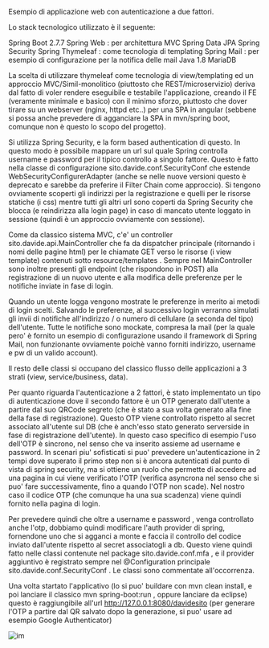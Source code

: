 Esempio di applicazione web con autenticazione a due fattori.

Lo stack tecnologico utilizzato è il seguente:

Spring Boot 2.7.7
	Spring Web : per architettura MVC
	Spring Data JPA
	Spring Security
	Spring Thymeleaf : come tecnologia di templating
	Spring Mail : per esempio di configurazione per la notifica delle mail
Java 1.8
MariaDB

La scelta di utilizzare thymeleaf come tecnologia di view/templating ed un approccio MVC/Simil-monolitico (piuttosto che REST/microservizio) deriva dal fatto di 
voler rendere eseguibile e testabile l'applicazione, creando il FE (veramente minimale e basico) con il minimo sforzo, piuttosto
che dover tirare su un webserver (nginx, httpd etc..) per una SPA in angular (sebbene si possa anche prevedere di agganciare la SPA 
in mvn/spring boot, comunque non è questo lo scopo del progetto).

Si utilizza Spring Security, e la form based authentication di questo.
In questo modo è possibile mappare un url sul quale Spring controlla username e password per il tipico controllo a singolo fattore.
Questo è fatto nella classe di configurazione sito.davide.conf.SecurityConf che estende WebSecurityConfigurerAdapter (anche se nelle nuove versioni questo è deprecato 
e sarebbe da preferire il Filter Chain come approccio).
Si tengono ovviamente scoperti gli indirizzi per la registrazione e quelli per le risorse statiche (i css) mentre tutti gli altri url sono coperti da Spring Security
che blocca (e reindirizza alla login page) in caso di mancato utente loggato in sessione (quindi è un approccio ovviamente con sessione).

Come da classico sistema MVC, c'e' un controller sito.davide.api.MainController che fa da dispatcher principale (ritornando i nomi delle pagine html) 
per le chiamate GET verso le risorse (i view template) contenuti sotto resource/templates .
Sempre nel MainController sono inoltre presenti gli endpoint (che rispondono in POST) alla registrazione di un nuovo utente e alla modifica delle preferenze per le notifiche inviate
in fase di login.

Quando un utente logga vengono mostrate le preferenze in merito ai metodi di login scelti.
Salvando le preferenze, al successivo login verranno simulati gli invii di notifiche all'indirizzo / o numero di cellulare (a seconda del tipo) dell'utente.
Tutte le notifiche sono mockate, compresa la mail (per la quale pero' è fornito un esempio di configurazione usando il framework di Spring Mail, non funzionante ovviamente
poichè vanno forniti indirizzo, username e pw di un valido account).

Il resto delle classi si occupano del classico flusso delle applicazioni a 3 strati (view, service/business, data).

Per quanto riguarda l'autenticazione a 2 fattori, è stato implementato un tipo di autenticazione dove il secondo fattore è un OTP generato dall'utente a partire dal suo
QRCode segreto (che è stato a sua volta generato alla fine della fase di registrazione).
Questo OTP viene controllato rispetto al secret associato all'utente sul DB (che è anch'esso stato generato serverside in fase di registrazione dell'utente).
In questo caso specifico di esempio l'uso dell'OTP è sincrono, nel senso che va inserito assieme ad username e password.
In scenari piu' sofisticati si puo' prevedere un'autenticazione in 2 tempi dove superato il primo step non si è ancora autenticati dal punto di vista di spring security,
ma si ottiene un ruolo che permette di accedere ad una pagina in cui viene verificato l'OTP (verifica asyncrona nel senso che si puo' fare successivamente, fino a quando l'OTP non scade).
Nel nostro caso il codice OTP (che comunque ha una sua scadenza) viene quindi fornito nella pagina di login.

Per prevedere quindi che oltre a username e password , venga controllato anche l'otp, dobbiamo quindi modificare l'auth provider di spring, fornendone uno che si agganci a monte
e faccia il controllo del codice inviato dall'utente rispetto al secret associatogli a db.
Questo viene quindi fatto nelle classi contenute nel package sito.davide.conf.mfa , e il provider aggiuntivo è registrato sempre nel @Configuration principale sito.davide.conf.SecurityConf .
Le classi sono commentate all'occorrenza.

Una volta startato l'applicativo (lo si puo' buildare con mvn clean install, e poi lanciare il classico mvn spring-boot:run , oppure lanciare da eclipse)
questo è raggiungibile all'url http://127.0.0.1:8080/davidesito
(per generare l'OTP a partire dal QR salvato dopo la generazione, si puo' usare ad esempio Google Authenticator)

 
 
 ![im](/https://github.com/sitodav/coding_skills/blob/develop/spring%20security/2FA_FormBased_Thymeleaf/gitimages/2fa1.png "Optional title")


